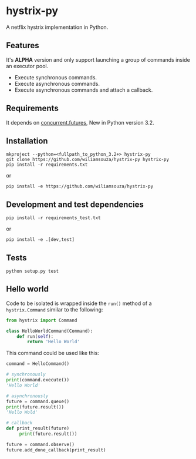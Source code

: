 hystrix-py
==========

A netflix hystrix implementation in Python.

Features
--------

It's **ALPHA** version and only support launching a group of commands inside
an executor pool.

* Execute synchronous commands.
* Execute asynchronous commands.
* Execute asynchronous commands and attach a callback.

Requirements
------------

It depends on [concurrent.futures](https://docs.python.org/3/library/concurrent.futures.html#module-concurrent.futures), New in Python version 3.2.

Installation
------------

```
mkproject --python=<fullpath_to_python_3.2+> hystrix-py
git clone https://github.com/wiliamsouza/hystrix-py hystrix-py
pip install -r requirements.txt
```

or

```
pip install -e https://github.com/wiliamsouza/hystrix-py
```

Development and test dependencies
---------------------------------

```
pip install -r requirements_test.txt
```

or

```
pip install -e .[dev,test]
```

Tests
-----

```
python setup.py test
```

Hello world
-----------

Code to be isolated is wrapped inside the `run()` method of a `hystrix.Command` similar to the following:

```python
from hystrix import Command

class HelloWorldCommand(Command):
    def run(self):
        return 'Hello World'
```

This command could be used like this:

```python
command = HelloCommand()

# synchronously
print(command.execute())
'Hello World'

# asynchronously
future = command.queue()
print(future.result())
'Hello Wold'

# callback
def print_result(future)
     print(future.result())

future = command.observe()
future.add_done_callback(print_result)
```
